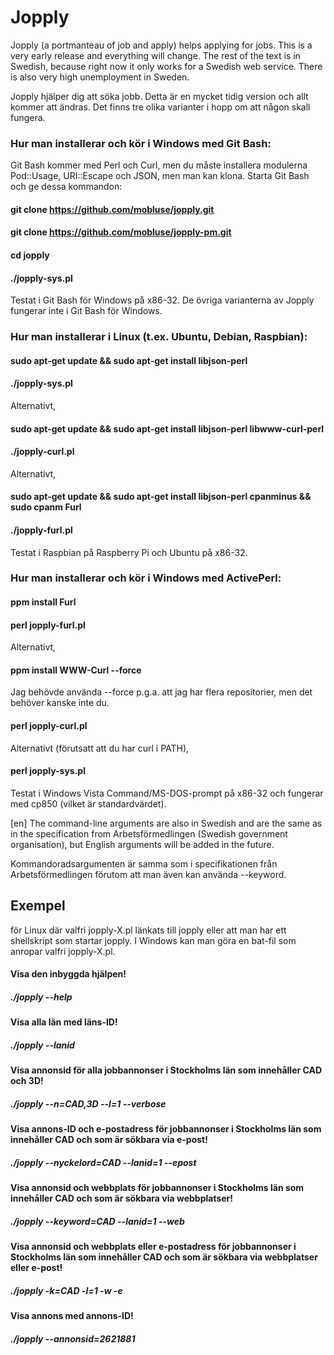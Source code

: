 # Jopply
Jopply (a portmanteau of job and apply) helps applying for jobs.
This is a very early release and everything will change. The rest of the
text is in Swedish, because right now it only works for a Swedish web
service. There is also very high unemployment in Sweden.

Jopply hjälper dig att söka jobb. Detta är en mycket tidig version och
allt kommer att ändras. Det finns tre olika varianter i hopp om att
någon skall fungera.

### Hur man installerar och kör i Windows med Git Bash:
Git Bash kommer med Perl och Curl, men du måste installera modulerna
Pod::Usage, URI::Escape och JSON, men man kan klona.
Starta Git Bash och ge dessa kommandon:
#### git clone https://github.com/mobluse/jopply.git
#### git clone https://github.com/mobluse/jopply-pm.git
#### cd jopply
#### ./jopply-sys.pl
Testat i Git Bash för Windows på x86-32. De övriga varianterna av
Jopply fungerar inte i Git Bash för Windows.

### Hur man installerar i Linux (t.ex. Ubuntu, Debian, Raspbian):
#### sudo apt-get update && sudo apt-get install libjson-perl
#### ./jopply-sys.pl
Alternativt,
#### sudo apt-get update && sudo apt-get install libjson-perl libwww-curl-perl
#### ./jopply-curl.pl
Alternativt,
#### sudo apt-get update && sudo apt-get install libjson-perl cpanminus && sudo cpanm Furl
#### ./jopply-furl.pl
Testat i Raspbian på Raspberry Pi och Ubuntu på x86-32.

### Hur man installerar och kör i Windows med ActivePerl:
#### ppm install Furl
#### perl jopply-furl.pl
Alternativt,
#### ppm install WWW-Curl --force
Jag behövde använda --force p.g.a. att jag har flera repositorier, men
det behöver kanske inte du.
#### perl jopply-curl.pl
Alternativt (förutsatt att du har curl i PATH),
#### perl jopply-sys.pl
Testat i Windows Vista Command/MS-DOS-prompt på x86-32 och fungerar med
cp850 (vilket är standardvärdet).

[en] The command-line arguments are also in
Swedish and are the same as in the specification from
Arbetsförmedlingen (Swedish government organisation), but English
arguments will be added in the future.

Kommandoradsargumenten är samma som i specifikationen från
Arbetsförmedlingen förutom att man även kan använda --keyword.

## Exempel
för Linux där valfri jopply-X.pl länkats till jopply eller att man har
ett shellskript som startar jopply. I Windows kan man göra en bat-fil
som anropar valfri jopply-X.pl.
#### Visa den inbyggda hjälpen!
##### ./jopply --help

#### Visa alla län med läns-ID!
##### ./jopply --lanid

#### Visa annonsid för alla jobbannonser i Stockholms län som innehåller CAD och 3D!
##### ./jopply --n=CAD,3D --l=1 --verbose

#### Visa annons-ID och e-postadress för jobbannonser i Stockholms län som innehåller CAD och som är sökbara via e-post!
##### ./jopply --nyckelord=CAD --lanid=1 --epost

#### Visa annonsid och webbplats för jobbannonser i Stockholms län som innehåller CAD och som är sökbara via webbplatser!
##### ./jopply --keyword=CAD --lanid=1 --web

#### Visa annonsid och webbplats eller e-postadress för jobbannonser i Stockholms län som innehåller CAD och som är sökbara via webbplatser eller e-post!
##### ./jopply -k=CAD -l=1 -w -e

#### Visa annons med annons-ID!
##### ./jopply --annonsid=2621881